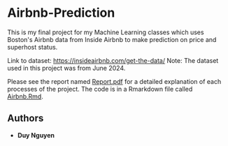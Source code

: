 # Airbnb-Prediction


This is my final project for my Machine Learning classes which uses Boston's Airbnb data from Inside Airbnb to make prediction on price and superhost status. 

Link to dataset: https://insideairbnb.com/get-the-data/ 
Note: The dataset used in this project was from June 2024.

Please see the report named [Report.pdf](https://github.com/duynguyen250/Airbnb-Prediction/blob/main/Report.pdf) for a detailed explanation of each processes of the project. The code is in a Rmarkdown file called [Airbnb.Rmd](https://github.com/duynguyen250/Airbnb-Prediction/blob/main/Airbnb.Rmd).

## Authors
* **Duy Nguyen**



